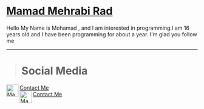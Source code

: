 # <a href="https://github.com/OnlyRad">Mamad Mehrabi Rad</a>

Hello  My Name is Mohamad ,  and I am interested in programming.I am 16 years old and I have been programming for about a year. I'm glad you follow me

<hr>

> # Social Media

<a href="https://t.me/OnlyRad">
    <img align="left" alt="Mamad Mehrabi | Telegram" width="32px" src="https://upload.wikimedia.org/wikipedia/commons/thumb/8/83/Telegram_2019_Logo.svg/1200px-Telegram_2019_Logo.svg.png" /> Contact Me
</a>
<br>
<a href="https://rubika.ir/OnlyMamad">
    <img align="left" alt="Mamad Mehrabi | Rubika" width="32px" src="https://rubika.ir/logo" /> Contact Me
</a>